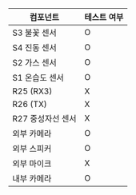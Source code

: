 | 컴포넌트 | 테스트 여부 |
|---|---|
| S3 불꽃 센서 | O |
| S4 진동 센서 | O |
| S2 가스 센서 | O |
| S1 온습도 센서 | O |
| R25 (RX3) | X |
| R26 (TX) | X |
| R27 중성자선 센서 | X |
| 외부 카메라 | O |
| 외부 스피커 | O |
| 외부 마이크 | X |
| 내부 카메라 | O |
